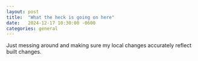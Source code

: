 ```yaml
---
layout: post
title:  "What the heck is going on here"
date:   2024-12-17 10:30:00 -0600
categories: general
---
```

Just messing around and making sure my local changes accurately reflect built changes.

